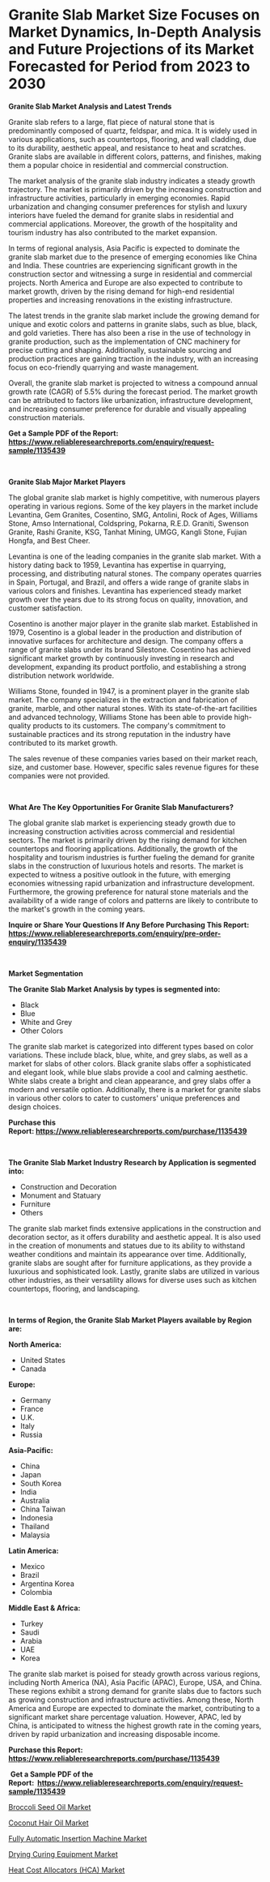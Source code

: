 <p><h1>Granite Slab Market Size Focuses on Market Dynamics, In-Depth Analysis and Future Projections of its Market Forecasted for Period from 2023 to 2030</h1></p><p><strong>Granite Slab Market Analysis and Latest Trends</strong></p>
<p><p>Granite slab refers to a large, flat piece of natural stone that is predominantly composed of quartz, feldspar, and mica. It is widely used in various applications, such as countertops, flooring, and wall cladding, due to its durability, aesthetic appeal, and resistance to heat and scratches. Granite slabs are available in different colors, patterns, and finishes, making them a popular choice in residential and commercial construction.</p><p>The market analysis of the granite slab industry indicates a steady growth trajectory. The market is primarily driven by the increasing construction and infrastructure activities, particularly in emerging economies. Rapid urbanization and changing consumer preferences for stylish and luxury interiors have fueled the demand for granite slabs in residential and commercial applications. Moreover, the growth of the hospitality and tourism industry has also contributed to the market expansion.</p><p>In terms of regional analysis, Asia Pacific is expected to dominate the granite slab market due to the presence of emerging economies like China and India. These countries are experiencing significant growth in the construction sector and witnessing a surge in residential and commercial projects. North America and Europe are also expected to contribute to market growth, driven by the rising demand for high-end residential properties and increasing renovations in the existing infrastructure.</p><p>The latest trends in the granite slab market include the growing demand for unique and exotic colors and patterns in granite slabs, such as blue, black, and gold varieties. There has also been a rise in the use of technology in granite production, such as the implementation of CNC machinery for precise cutting and shaping. Additionally, sustainable sourcing and production practices are gaining traction in the industry, with an increasing focus on eco-friendly quarrying and waste management.</p><p>Overall, the granite slab market is projected to witness a compound annual growth rate (CAGR) of 5.5% during the forecast period. The market growth can be attributed to factors like urbanization, infrastructure development, and increasing consumer preference for durable and visually appealing construction materials.</p></p>
<p><strong>Get a Sample PDF of the Report:&nbsp; <a href="https://www.reliableresearchreports.com/enquiry/request-sample/1135439">https://www.reliableresearchreports.com/enquiry/request-sample/1135439</a></strong></p>
<p>&nbsp;</p>
<p><strong>Granite Slab Major Market Players</strong></p>
<p><p>The global granite slab market is highly competitive, with numerous players operating in various regions. Some of the key players in the market include Levantina, Gem Granites, Cosentino, SMG, Antolini, Rock of Ages, Williams Stone, Amso International, Coldspring, Pokarna, R.E.D. Graniti, Swenson Granite, Rashi Granite, KSG, Tanhat Mining, UMGG, Kangli Stone, Fujian Hongfa, and Best Cheer.</p><p>Levantina is one of the leading companies in the granite slab market. With a history dating back to 1959, Levantina has expertise in quarrying, processing, and distributing natural stones. The company operates quarries in Spain, Portugal, and Brazil, and offers a wide range of granite slabs in various colors and finishes. Levantina has experienced steady market growth over the years due to its strong focus on quality, innovation, and customer satisfaction.</p><p>Cosentino is another major player in the granite slab market. Established in 1979, Cosentino is a global leader in the production and distribution of innovative surfaces for architecture and design. The company offers a range of granite slabs under its brand Silestone. Cosentino has achieved significant market growth by continuously investing in research and development, expanding its product portfolio, and establishing a strong distribution network worldwide.</p><p>Williams Stone, founded in 1947, is a prominent player in the granite slab market. The company specializes in the extraction and fabrication of granite, marble, and other natural stones. With its state-of-the-art facilities and advanced technology, Williams Stone has been able to provide high-quality products to its customers. The company's commitment to sustainable practices and its strong reputation in the industry have contributed to its market growth.</p><p>The sales revenue of these companies varies based on their market reach, size, and customer base. However, specific sales revenue figures for these companies were not provided.</p></p>
<p>&nbsp;</p>
<p><strong>What Are The Key Opportunities For Granite Slab Manufacturers?</strong></p>
<p><p>The global granite slab market is experiencing steady growth due to increasing construction activities across commercial and residential sectors. The market is primarily driven by the rising demand for kitchen countertops and flooring applications. Additionally, the growth of the hospitality and tourism industries is further fueling the demand for granite slabs in the construction of luxurious hotels and resorts. The market is expected to witness a positive outlook in the future, with emerging economies witnessing rapid urbanization and infrastructure development. Furthermore, the growing preference for natural stone materials and the availability of a wide range of colors and patterns are likely to contribute to the market's growth in the coming years.</p></p>
<p><strong>Inquire or Share Your Questions If Any Before Purchasing This Report: <a href="https://www.reliableresearchreports.com/enquiry/pre-order-enquiry/1135439">https://www.reliableresearchreports.com/enquiry/pre-order-enquiry/1135439</a></strong></p>
<p>&nbsp;</p>
<p><strong>Market Segmentation</strong></p>
<p><strong>The Granite Slab Market Analysis by types is segmented into:</strong></p>
<p><ul><li>Black</li><li>Blue</li><li>White and Grey</li><li>Other Colors</li></ul></p>
<p><p>The granite slab market is categorized into different types based on color variations. These include black, blue, white, and grey slabs, as well as a market for slabs of other colors. Black granite slabs offer a sophisticated and elegant look, while blue slabs provide a cool and calming aesthetic. White slabs create a bright and clean appearance, and grey slabs offer a modern and versatile option. Additionally, there is a market for granite slabs in various other colors to cater to customers' unique preferences and design choices.</p></p>
<p><strong>Purchase this Report:&nbsp;<a href="https://www.reliableresearchreports.com/purchase/1135439">https://www.reliableresearchreports.com/purchase/1135439</a></strong></p>
<p>&nbsp;</p>
<p><strong>The Granite Slab Market Industry Research by Application is segmented into:</strong></p>
<p><ul><li>Construction and Decoration</li><li>Monument and Statuary</li><li>Furniture</li><li>Others</li></ul></p>
<p><p>The granite slab market finds extensive applications in the construction and decoration sector, as it offers durability and aesthetic appeal. It is also used in the creation of monuments and statues due to its ability to withstand weather conditions and maintain its appearance over time. Additionally, granite slabs are sought after for furniture applications, as they provide a luxurious and sophisticated look. Lastly, granite slabs are utilized in various other industries, as their versatility allows for diverse uses such as kitchen countertops, flooring, and landscaping.</p></p>
<p>&nbsp;</p>
<p><strong>In terms of Region, the Granite Slab Market Players available by Region are:</strong></p>
<p>
    <p> <strong> North America: </strong>
        <ul>
            <li>United States</li>
            <li>Canada</li>
        </ul>
        </p> 
    <p> <strong> Europe: </strong>
        <ul>
            <li>Germany</li>
            <li>France</li>
            <li>U.K.</li>
            <li>Italy</li>
            <li>Russia</li>
        </ul>
        </p> 
    <p> <strong> Asia-Pacific: </strong>
        <ul>
            <li>China</li>
            <li>Japan</li>
            <li>South Korea</li>
            <li>India</li>
            <li>Australia</li>
            <li>China Taiwan</li>
            <li>Indonesia</li>
            <li>Thailand</li>
            <li>Malaysia</li>
        </ul>
        </p> 
    <p> <strong> Latin America: </strong>
        <ul>
            <li>Mexico</li>
            <li>Brazil</li>
            <li>Argentina Korea</li>
            <li>Colombia</li>
        </ul>
        </p> 
    <p> <strong> Middle East & Africa: </strong>
        <ul>
            <li>Turkey</li>
            <li>Saudi</li>
            <li>Arabia</li>
            <li>UAE</li>
            <li>Korea</li>
        </ul>
    </p>
    </p>
<p><p>The granite slab market is poised for steady growth across various regions, including North America (NA), Asia Pacific (APAC), Europe, USA, and China. These regions exhibit a strong demand for granite slabs due to factors such as growing construction and infrastructure activities. Among these, North America and Europe are expected to dominate the market, contributing to a significant market share percentage valuation. However, APAC, led by China, is anticipated to witness the highest growth rate in the coming years, driven by rapid urbanization and increasing disposable income.</p></p>
<p><strong>Purchase this Report: <a href="https://www.reliableresearchreports.com/purchase/1135439">https://www.reliableresearchreports.com/purchase/1135439</a></strong></p>
<p>&nbsp;<strong>Get a Sample PDF of the Report:&nbsp;&nbsp;<a href="https://www.reliableresearchreports.com/enquiry/request-sample/1135439">https://www.reliableresearchreports.com/enquiry/request-sample/1135439</a></strong></p>
<p><strong></strong></p>
<p><p><a href="https://github.com/dringals/Market-Research-Report-List-1/blob/main/broccoli-seed-oil-market.md">Broccoli Seed Oil Market</a></p><p><a href="https://github.com/Paul14Anderson63/Market-Research-Report-List-1/blob/main/coconut-hair-oil-market.md">Coconut Hair Oil Market</a></p><p><a href="https://medium.com/@elisamohr1910/fully-automatic-insertion-machine-market-report-reveals-the-latest-trends-and-growth-opportunities-9d4d4d777e54">Fully Automatic Insertion Machine Market</a></p><p><a href="https://medium.com/@rogerking1949/drying-curing-equipment-market-trends-forecast-and-competitive-analysis-to-2030-dba718131593">Drying Curing Equipment Market</a></p><p><a href="https://medium.com/@randyhuel1989/heat-cost-allocators-hca-market-trends-forecast-and-competitive-analysis-to-2030-a2edb835f734">Heat Cost Allocators (HCA) Market</a></p></p>